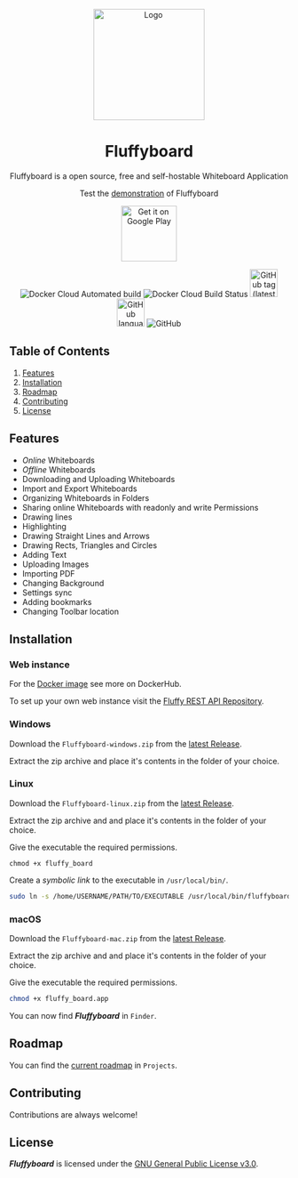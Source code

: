<p align="center"><img src="https://cdn.oblivioncoding.pro/fluffy_board/AppLogo.png" height="200" alt="Logo"></p>

<h1 align="center">Fluffyboard</h1>

<p align="center">Fluffyboard is a open source, free and self-hostable Whiteboard Application</p>
<p align="center">Test the <a href="https://fluffyboard.obco.pro/">demonstration</a> of Fluffyboard</p>

<p align="center">
  <a href='https://play.google.com/store/apps/details?id=pro.oblivioncoding.fluffy_board&pcampaignid=pcampaignidMKT-Other-global-all-co-prtnr-py-PartBadge-Mar2515-1'>
    <img alt='Get it on Google Play' src='https://play.google.com/intl/en_us/badges/static/images/badges/en_badge_web_generic.png'/ height="100">
  </a>  
</p>
<p align="center">
  <img src="https://img.shields.io/docker/cloud/automated/yonggan/fluffy_board-web" alt="Docker Cloud Automated build" heigt="50">
  <img src="https://img.shields.io/docker/cloud/build/yonggan/fluffy_board-web" alt="Docker Cloud Build Status" heigt="50">
  <img alt="GitHub tag (latest SemVer)" src="https://img.shields.io/github/v/tag/Y0ngg4n/fluffy_board" height="50">
  <img alt="GitHub language count" src="https://img.shields.io/github/languages/count/Y0ngg4n/fluffy_board" height="50">
  <img alt="GitHub" src="https://img.shields.io/github/license/Y0ngg4n/fluffy_board">
</p>

<h2>Table of Contents</h2>

<ol>
    <li><a href="#Features">Features</a></li>
    <li><a href="#Installation">Installation</a></li>
    <li><a href="#Roadmap">Roadmap</a></li>
    <li><a href="#Contributing">Contributing</a></li>
    <li><a href="#License">License</a></li>
</ol>

<h2 id="Features">Features</h2>

<ul>
    <li><i>Online</i> Whiteboards</li>
    <li><i>Offline</i> Whiteboards</li>
    <li>Downloading and Uploading Whiteboards</li>
    <li>Import and Export Whiteboards</li>
    <li>Organizing Whiteboards in Folders</li>
    <li>Sharing online Whiteboards with readonly and write Permissions</li>
    <li>Drawing lines</li>
    <li>Highlighting</li>
    <li>Drawing Straight Lines and Arrows</li>
    <li>Drawing Rects, Triangles and Circles</li>
    <li>Adding Text</li>
    <li>Uploading Images</li>
    <li>Importing PDF</li>
    <li>Changing Background</li>
    <li>Settings sync</li>
    <li>Adding bookmarks</li>
    <li>Changing Toolbar location</li>
</ul>



<h2 id="Installation">Installation</h2>

### Web instance

For the <a href="https://hub.docker.com/repository/docker/yonggan/fluffy_board-web/">Docker image</a> see more on DockerHub.

To set up your own web instance visit the <a href="Repository">Fluffy REST API Repository</a>.

### Windows

Download the `Fluffyboard-windows.zip` from the <a href="https://github.com/Y0ngg4n/fluffy_board/releases">latest Release</a>.

Extract the zip archive and place it's contents in the folder of your choice.

### Linux

Download the `Fluffyboard-linux.zip` from the <a href="https://github.com/Y0ngg4n/fluffy_board/releases">latest Release</a>.

Extract the zip archive and and place it's contents in the folder of your choice.

Give the executable the required permissions.

```terminal
chmod +x fluffy_board
```

Create a *symbolic link* to the executable in `/usr/local/bin/`.

```sh
sudo ln -s /home/USERNAME/PATH/TO/EXECUTABLE /usr/local/bin/fluffyboard
```

### macOS

Download the `Fluffyboard-mac.zip` from the <a href="https://github.com/Y0ngg4n/fluffy_board/releases">latest Release</a>.

Extract the zip archive and and place it's contents in the folder of your choice.

Give the executable the required permissions.

```sh
chmod +x fluffy_board.app
```

You can now find ***Fluffyboard*** in `Finder`.

<h2 id="Roadmap">Roadmap</h2>

You can find the <a href="https://github.com/Y0ngg4n/fluffy_board/projects/2">current roadmap</a> in `Projects`.

<h2 id="Contributing">Contributing</h2>

Contributions are always welcome!

<h2 id="License">License</h2>

***Fluffyboard*** is licensed under the <a href="GNU General Public License v3.0">GNU General Public License v3.0</a>.

